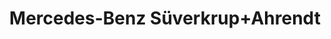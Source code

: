 ---
title: "Mercedes-Benz Süverkrup+Ahrendt"
url: /eutin/mercedes-benz-sueverkrup-ahrendt/
shop: Autohaus
---